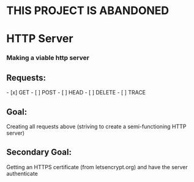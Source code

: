 <h1>THIS PROJECT IS ABANDONED</h1>
<h1>HTTP Server</h1>
<h3>Making a viable http server</h3>
<h2>Requests:</h2>
- [x] GET
- [ ] POST
- [ ] HEAD
- [ ] DELETE
- [ ] TRACE

<h2>Goal:</h2>
Creating all requests above (striving to create a semi-functioning HTTP server)
<h2>Secondary Goal:</h2>
Getting an HTTPS certificate (from letsencrypt.org) and have the server authenticate
